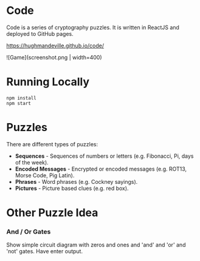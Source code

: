 # Code

Code is a series of cryptography puzzles. It is written in ReactJS and deployed to GitHub pages.

https://hughmandeville.github.io/code/

![Game](screenshot.png | width=400)

# Running Locally

```
npm install
npm start
```

# Puzzles

There are different types of puzzles:

- **Sequences** - Sequences of numbers or letters (e.g. Fibonacci, Pi, days of the week).
- **Encoded Messages** - Encrypted or encoded messages (e.g. ROT13, Morse Code, Pig Latin).
- **Phrases** - Word phrases (e.g. Cockney sayings).
- **Pictures** - Picture based clues (e.g. red box).

# Other Puzzle Idea

### And / Or Gates

Show simple circuit diagram with zeros and ones and 'and' and 'or' and 'not' gates.
Have enter output.
